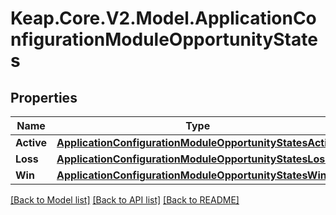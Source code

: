 # Keap.Core.V2.Model.ApplicationConfigurationModuleOpportunityStates

## Properties

Name | Type | Description | Notes
------------ | ------------- | ------------- | -------------
**Active** | [**ApplicationConfigurationModuleOpportunityStatesActive**](ApplicationConfigurationModuleOpportunityStatesActive.md) |  | [optional] 
**Loss** | [**ApplicationConfigurationModuleOpportunityStatesLoss**](ApplicationConfigurationModuleOpportunityStatesLoss.md) |  | [optional] 
**Win** | [**ApplicationConfigurationModuleOpportunityStatesWin**](ApplicationConfigurationModuleOpportunityStatesWin.md) |  | [optional] 

[[Back to Model list]](../README.md#documentation-for-models) [[Back to API list]](../README.md#documentation-for-api-endpoints) [[Back to README]](../README.md)

